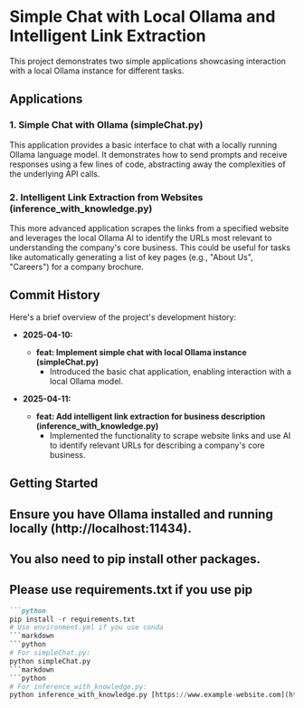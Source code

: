 # Simple Chat with Local Ollama and Intelligent Link Extraction

This project demonstrates two simple applications showcasing interaction with a local Ollama instance for different tasks.

## Applications

### 1. Simple Chat with Ollama (simpleChat.py)

This application provides a basic interface to chat with a locally running Ollama language model. It demonstrates how to send prompts and receive responses using a few lines of code, abstracting away the complexities of the underlying API calls.

### 2. Intelligent Link Extraction from Websites (inference_with_knowledge.py)

This more advanced application scrapes the links from a specified website and leverages the local Ollama AI to identify the URLs most relevant to understanding the company's core business. This could be useful for tasks like automatically generating a list of key pages (e.g., "About Us", "Careers") for a company brochure.

## Commit History

Here's a brief overview of the project's development history:

* **2025-04-10:**
    * **feat: Implement simple chat with local Ollama instance (simpleChat.py)**
        * Introduced the basic chat application, enabling interaction with a local Ollama model.

* **2025-04-11:**
    * **feat: Add intelligent link extraction for business description (inference_with_knowledge.py)**
        * Implemented the functionality to scrape website links and use AI to identify relevant URLs for describing a company's core business.

## Getting Started 

## Ensure you have Ollama installed and running locally (http://localhost:11434). 
## You also need to pip install other packages.
## Please use requirements.txt if you use pip
```markdown
```python
pip install -r requirements.txt
# Use environment.yml if you use conda
```markdown
```python
# For simpleChat.py:
python simpleChat.py
```markdown
```python
# For inference_with_knowledge.py:
python inference_with_knowledge.py [https://www.example-website.com](https://www.example-website.com)
